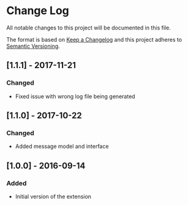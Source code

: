 # Change Log
All notable changes to this project will be documented in this file.

The format is based on [Keep a Changelog](http://keepachangelog.com/)
and this project adheres to [Semantic Versioning](http://semver.org/).

## [1.1.1] - 2017-11-21
### Changed
- Fixed issue with wrong log file being generated

## [1.1.0] - 2017-10-22
### Changed
- Added message model and interface

## [1.0.0] - 2016-09-14
### Added
- Initial version of the extension
